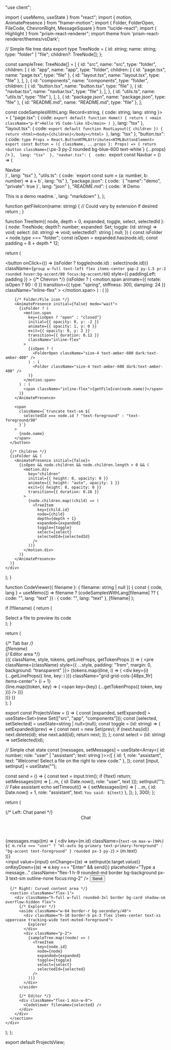 "use client";

import { useMemo, useState } from "react";
import { motion, AnimatePresence } from "framer-motion";
import { Folder, FolderOpen, FileCode, ChevronRight, MessageSquare } from "lucide-react";
import { Highlight } from "prism-react-renderer";
import theme from 'prism-react-renderer/themes/vsDark';

// Simple file tree data
export type TreeNode = {
  id: string;
  name: string;
  type: "folder" | "file";
  children?: TreeNode[];
};

const sampleTree: TreeNode[] = [
  {
    id: "src",
    name: "src",
    type: "folder",
    children: [
      {
        id: "app",
        name: "app",
        type: "folder",
        children: [
          { id: "page.tsx", name: "page.tsx", type: "file" },
          { id: "layout.tsx", name: "layout.tsx", type: "file" },
        ],
      },
      {
        id: "components",
        name: "components",
        type: "folder",
        children: [
          { id: "button.tsx", name: "button.tsx", type: "file" },
          { id: "navbar.tsx", name: "navbar.tsx", type: "file" },
        ],
      },
      { id: "utils.ts", name: "utils.ts", type: "file" },
    ],
  },
  { id: "package.json", name: "package.json", type: "file" },
  { id: "README.md", name: "README.md", type: "file" },
];

const codeSamplesWithLang: Record<string, { code: string; lang: string }> = {
  "page.tsx": { 
    code: `export default function Home() {
  return (
    <main className="p-8">Hello VS Code-like UI</main>
  )
}`, 
    lang: "tsx" 
  },
  "layout.tsx": { 
    code: `export default function RootLayout({ children }) {
  return <html><body>{children}</body></html>
}`, 
    lang: "tsx" 
  },
  "button.tsx": { 
    code: `type Props = React.ButtonHTMLAttributes<HTMLButtonElement>
export const Button = ({ className, ...props }: Props) => {
  return <button className={\`px-3 py-2 rounded bg-blue-600 text-white\`} {...props} />
}`, 
    lang: "tsx" 
  },
  "navbar.tsx": { 
    code: `export const Navbar = () => (
  <nav className="h-12 border-b flex items-center px-4">Navbar</nav>
)`, 
    lang: "tsx" 
  },
  "utils.ts": { 
    code: `export const sum = (a: number, b: number) => a + b`, 
    lang: "ts" 
  },
  "package.json": { 
    code: `{
  "name": "demo",
  "private": true
}`, 
    lang: "json" 
  },
  "README.md": { 
    code: `# Demo

This is a demo readme.`, 
    lang: "markdown" 
  },
};

function getFileIcon(name: string) {
  // Could vary by extension if desired
  return <FileCode className="size-4 text-muted-foreground" />;
}

function TreeItem({ node, depth = 0, expanded, toggle, select, selectedId }: {
  node: TreeNode;
  depth?: number;
  expanded: Set<string>;
  toggle: (id: string) => void;
  select: (id: string) => void;
  selectedId?: string | null;
}) {
  const isFolder = node.type === "folder";
  const isOpen = expanded.has(node.id);
  const padding = 8 + depth * 12;

  return (
    <div>
      <button
        onClick={() => (isFolder ? toggle(node.id) : select(node.id))}
        className={`group w-full text-left flex items-center gap-2 py-1.5 pr-2 rounded hover:bg-accent/80 focus:bg-accent/80`}
        style={{ paddingLeft: padding }}
      >
        {/* Chevron */}
        {isFolder ? (
          <motion.span
            animate={{ rotate: isOpen ? 90 : 0 }}
            transition={{ type: "spring", stiffness: 300, damping: 24 }}
            className="inline-flex"
          >
            <ChevronRight className="size-3.5 text-muted-foreground" />
          </motion.span>
        ) : (
          <span className="w-[14px]" />
        )}

        {/* Folder/File icon */}
        <AnimatePresence initial={false} mode="wait">
          {isFolder ? (
            <motion.span
              key={isOpen ? "open" : "closed"}
              initial={{ opacity: 0, y: -2 }}
              animate={{ opacity: 1, y: 0 }}
              exit={{ opacity: 0, y: 2 }}
              transition={{ duration: 0.12 }}
              className="inline-flex"
            >
              {isOpen ? (
                <FolderOpen className="size-4 text-amber-600 dark:text-amber-400" />
              ) : (
                <Folder className="size-4 text-amber-600 dark:text-amber-400" />
              )}
            </motion.span>
          ) : (
            <span className="inline-flex">{getFileIcon(node.name)}</span>
          )}
        </AnimatePresence>

        <span
          className={`truncate text-sm ${
            selectedId === node.id ? "text-foreground" : "text-foreground/90"
          }`}
        >
          {node.name}
        </span>
      </button>

      {/* Children */}
      {isFolder && (
        <AnimatePresence initial={false}>
          {isOpen && node.children && node.children.length > 0 && (
            <motion.div
              key="children"
              initial={{ height: 0, opacity: 0 }}
              animate={{ height: "auto", opacity: 1 }}
              exit={{ height: 0, opacity: 0 }}
              transition={{ duration: 0.16 }}
            >
              {node.children.map((child) => (
                <TreeItem
                  key={child.id}
                  node={child}
                  depth={depth + 1}
                  expanded={expanded}
                  toggle={toggle}
                  select={select}
                  selectedId={selectedId}
                />
              ))}
            </motion.div>
          )}
        </AnimatePresence>
      )}
    </div>
  );
}

function CodeViewer({ filename }: { filename: string | null }) {
  const { code, lang } = useMemo(() => 
    filename ? (codeSamplesWithLang[filename] ?? { code: "", lang: "text" }) : { code: "", lang: "text" },
    [filename]
  );

  if (!filename) {
    return (
      <div className="h-full w-full grid place-items-center text-muted-foreground text-sm">
        Select a file to preview its code
      </div>
    );
  }

  return (
    <div className="h-full w-full overflow-hidden flex flex-col">
      {/* Tab bar */}
      <div className="h-10 shrink-0 flex items-center gap-2 border-b border-border/60 px-3 text-sm">
        <FileCode className="size-4 text-muted-foreground" />
        <span className="truncate">{filename}</span>
      </div>
      {/* Editor area */}
      <div className="flex-1 overflow-auto">
        <Highlight code={code} language={lang} theme={theme}>
          {({ className, style, tokens, getLineProps, getTokenProps }) => (
            <pre className={className} style={{ ...style, padding: "1rem", margin: 0, background: "transparent" }}>
              {tokens.map((line, i) => (
                <div key={i} {...getLineProps({ line, key: i })} className="grid grid-cols-[48px_1fr] items-center">
                  <span className="select-none text-muted-foreground/70 text-right pr-4 text-xs">
                    {i + 1}
                  </span>
                  <div className="flex">
                    {line.map((token, key) => (
                      <span key={key} {...getTokenProps({ token, key })} />
                    ))}
                  </div>
                </div>
              ))}
            </pre>
          )}
        </Highlight>
      </div>
    </div>
  );
}

export const ProjectsView = () => {
  const [expanded, setExpanded] = useState<Set<string>>(new Set(["src", "app", "components"]));
  const [selected, setSelected] = useState<string | null>(null);
  const toggle = (id: string) => {
    setExpanded((prev) => {
      const next = new Set(prev);
      if (next.has(id)) next.delete(id);
      else next.add(id);
      return next;
    });
  };
  const select = (id: string) => setSelected(id);

  // Simple chat state
  const [messages, setMessages] = useState<Array<{ id: number; role: "user" | "assistant"; text: string }>>([
    { id: 1, role: "assistant", text: "Welcome! Select a file on the right to view code." },
  ]);
  const [input, setInput] = useState("");

  const send = () => {
    const text = input.trim();
    if (!text) return;
    setMessages((m) => [...m, { id: Date.now(), role: "user", text }]);
    setInput("");
    // Fake assistant echo
    setTimeout(() => {
      setMessages((m) => [
        ...m,
        { id: Date.now() + 1, role: "assistant", text: `You said: ${text}` },
      ]);
    }, 300);
  };

  return (
    <div className="flex h-[calc(100vh-4rem)] min-h-[560px] w-full gap-4">
      {/* Left: Chat panel */}
      <section className="w-full max-w-[360px] border rounded-lg overflow-hidden flex flex-col">
        <header className="h-11 shrink-0 border-b px-3 flex items-center gap-2 text-sm font-medium">
          <MessageSquare className="size-4 text-muted-foreground" /> Chat
        </header>
        <div className="flex-1 overflow-auto p-3 space-y-2">
          {messages.map((m) => (
            <div
              key={m.id}
              className={`text-sm max-w-[90%] ${
                m.role === "user"
                  ? "ml-auto bg-primary text-primary-foreground"
                  : "bg-accent text-foreground"
              } rounded px-3 py-2`}
            >
              {m.text}
            </div>
          ))}
        </div>
        <div className="p-2 border-t flex items-center gap-2">
          <input
            value={input}
            onChange={(e) => setInput(e.target.value)}
            onKeyDown={(e) => e.key === "Enter" && send()}
            placeholder="Type a message..."
            className="flex-1 h-9 rounded-md border bg-background px-3 text-sm outline-none focus:ring-2"
          />
          <button onClick={send} className="h-9 px-3 rounded-md bg-foreground text-background text-sm">
            Send
          </button>
        </div>
      </section>

      {/* Right: Curved content area */}
      <section className="flex-1">
        <div className="h-full w-full rounded-3xl border bg-card shadow-sm overflow-hidden flex">
          {/* Explorer */}
          <aside className="w-64 border-r bg-secondary/40">
            <div className="h-10 border-b px-3 flex items-center text-xs uppercase tracking-wide text-muted-foreground">
              Explorer
            </div>
            <div className="p-2">
              {sampleTree.map((node) => (
                <TreeItem
                  key={node.id}
                  node={node}
                  expanded={expanded}
                  toggle={toggle}
                  select={select}
                  selectedId={selected}
                />
              ))}
            </div>
          </aside>

          {/* Editor */}
          <div className="flex-1 min-w-0">
            <CodeViewer filename={selected} />
          </div>
        </div>
      </section>
    </div>
  );
};

export default ProjectsView;